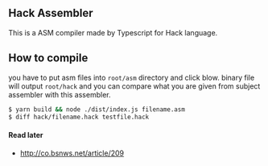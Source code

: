 ## Hack Assembler
This is a ASM compiler made by Typescript for Hack language.

## How to compile
you have to put asm files into `root/asm` directory and click blow.
binary file will output `root/hack` and you can compare what you are given from subject assembler with this assembler.

```sh
$ yarn build && node ./dist/index.js filename.asm
$ diff hack/filename.hack testfile.hack
```

#### Read later
* http://co.bsnws.net/article/209
